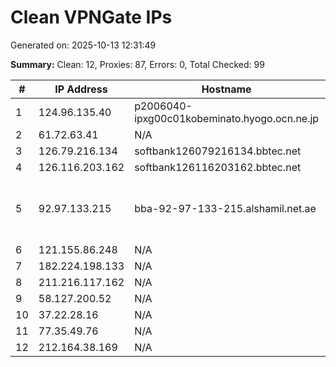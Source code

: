 # Clean VPNGate IPs
Generated on: 2025-10-13 12:31:49

**Summary:** Clean: 12, Proxies: 87, Errors: 0, Total Checked: 99

| # | IP Address | Hostname | Type | Country | Provider |
|---|------------|----------|------|---------|----------|
| 1 | 124.96.135.40 | p2006040-ipxg00c01kobeminato.hyogo.ocn.ne.jp | Business | JP | NTT Communications Corporation |
| 2 | 61.72.63.41 | N/A | Business | KR | Korea Telecom |
| 3 | 126.79.216.134 | softbank126079216134.bbtec.net | Business | JP | SoftBank Corp. |
| 4 | 126.116.203.162 | softbank126116203162.bbtec.net | Business | JP | SoftBank Corp. |
| 5 | 92.97.133.215 | bba-92-97-133-215.alshamil.net.ae | Residential | AE | EMIRATES TELECOMMUNICATIONS GROUP COMPANY (ETISALAT GROUP) PJSC |
| 6 | 121.155.86.248 | N/A | Business | KR | Korea Telecom |
| 7 | 182.224.198.133 | N/A | Wireless | KR | LG POWERCOMM |
| 8 | 211.216.117.162 | N/A | Business | KR | Korea Telecom |
| 9 | 58.127.200.52 | N/A | Business | KR | SK Broadband Co Ltd |
| 10 | 37.22.28.16 | N/A | Business | RU | PJSC Rostelecom |
| 11 | 77.35.49.76 | N/A | Residential | RU | PJSC Rostelecom |
| 12 | 212.164.38.169 | N/A | Business | RU | PJSC Rostelecom |
